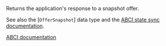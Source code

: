 Returns the application's response to a snapshot offer.

See also the [`OfferSnapshot`] data type and the [ABCI state sync documentation][ssd].

[ABCI documentation](https://docs.cometbft.com/v1.0/spec/abci/abci++_methods#offersnapshot)

[ssd]: https://docs.cometbft.com/v1.0/explanation/core/state-sync
